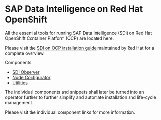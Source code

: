 # SAP Data Intelligence on Red Hat OpenShift

All the essential tools for running SAP Data Intelligence (SDI) on Red Hat OpenShift Container Platform (OCP) are located here.

Please visit the [SDI on OCP installation guide](https://access.redhat.com/articles/5100521) maintained by Red Hat for a complete overview.

Components:

- [SDI Observer](./observer)
- [Node Configurator](./node-configurator)
- [Utilities](./utilities)

The individual components and snippets shall later be turned into an operator further to further simplify and automate installation and life-cycle management.

Please visit the individual component links for more information.

